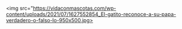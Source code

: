 <img src="https://vidaconmascotas.com/wp-content/uploads/2021/07/1627552854_El-gatito-reconoce-a-su-papa-verdadero-o-falso-lo-950x500.jpg>
